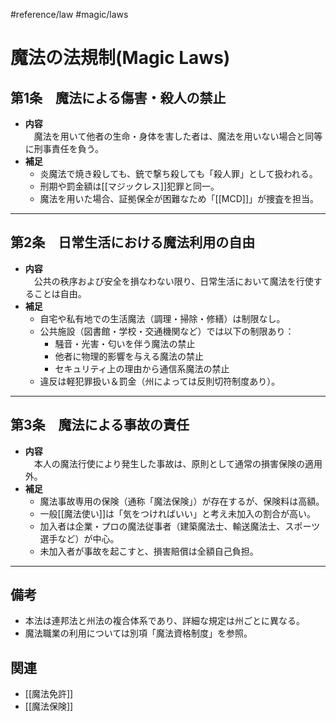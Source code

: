 #reference/law #magic/laws 
# 魔法の法規制(Magic Laws)

## 第1条　魔法による傷害・殺人の禁止
- **内容**  
　魔法を用いて他者の生命・身体を害した者は、魔法を用いない場合と同等に刑事責任を負う。
- **補足**  
	- 炎魔法で焼き殺しても、銃で撃ち殺しても「殺人罪」として扱われる。  
	- 刑期や罰金額は[[マジックレス]]犯罪と同一。  
	- 魔法を用いた場合、証拠保全が困難なため「[[MCD]]」が捜査を担当。

---

## 第2条　日常生活における魔法利用の自由
- **内容**  
　公共の秩序および安全を損なわない限り、日常生活において魔法を行使することは自由。
- **補足**  
	- 自宅や私有地での生活魔法（調理・掃除・修繕）は制限なし。  
	- 公共施設（図書館・学校・交通機関など）では以下の制限あり：
		- 騒音・光害・匂いを伴う魔法の禁止  
		- 他者に物理的影響を与える魔法の禁止  
		- セキュリティ上の理由から通信系魔法の禁止  
	- 違反は軽犯罪扱い＆罰金（州によっては反則切符制度あり）。

---

## 第3条　魔法による事故の責任
- **内容**  
　本人の魔法行使により発生した事故は、原則として通常の損害保険の適用外。
- **補足**  
	- 魔法事故専用の保険（通称「魔法保険」）が存在するが、保険料は高額。  
	- 一般[[魔法使い]]は「気をつければいい」と考え未加入の割合が高い。  
	- 加入者は企業・プロの魔法従事者（建築魔法士、輸送魔法士、スポーツ選手など）が中心。  
	- 未加入者が事故を起こすと、損害賠償は全額自己負担。

---

## 備考
- 本法は連邦法と州法の複合体系であり、詳細な規定は州ごとに異なる。
- 魔法職業の利用については別項「魔法資格制度」を参照。

## 関連
- [[魔法免許]]
- [[魔法保険]]